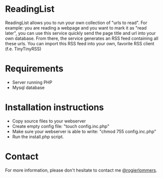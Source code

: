 ReadingList
===========

ReadingList allows you to run your own collection of "urls to read". For example: you are reading a webpage and you want to mark it as "read later", you can use this service quickly send the page title and url into your own database. From there, the service generates an RSS feed containing all these urls. You can import this RSS feed into your own, favorite RSS client (f.e. TinyTinyRSS)

Requirements
============
* Server running PHP
* Mysql database

Installation instructions
=========================
* Copy source files to your webserver
* Create empty config file: "touch config.inc.php"
* Make sure your webserver is able to write: "chmod 755 config.inc.php"
* Run the install.php script.

Contact
=======
For more information, please don't hesitate to contact me [@rogierlommers](https://twitter.com/rogierlommers).
